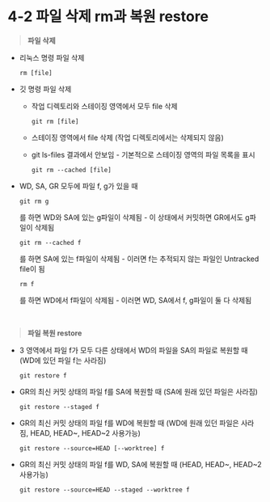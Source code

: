 # 4-2 파일 삭제 rm과 복원 restore

>**파일 삭제**

- 리눅스 명령 파일 삭제
  ```
  rm [file]
  ```

- 깃 명령 파일 삭제
  - 작업 디렉토리와 스테이징 영역에서 모두 file 삭제
    ```
    git rm [file]
    ```

  - 스테이징 영역에서 file 삭제 (작업 디렉토리에서는 삭제되지 않음)
  - git ls-files 결과에서 안보임 - 기본적으로 스테이징 영역의 파일 목록을 표시
    ```
    git rm --cached [file]
    ```

- WD, SA, GR 모두에 파일 f, g가 있을 때
  
  ```
  git rm g
  ```
  를 하면 WD와 SA에 있는 g파일이 삭제됨 - 이 상태에서 커밋하면 GR에서도 g파일이 삭제됨
  
  ```
  git rm --cached f
  ```
  를 하면 SA에 있는 f파일이 삭제됨 - 이러면 f는 추적되지 않는 파일인 Untracked file이 됨

  ```
  rm f
  ```
  를 하면 WD에서 f파일이 삭제됨 - 이러면 WD, SA에서 f, g파일이 둘 다 삭제됨


<br>

>**파일 복원 restore**

- 3 영역에서 파일 f가 모두 다른 상태에서 WD의 파일을 SA의 파일로 복원할 때 (WD에 있던 파일 f는 사라짐)
  ```
  git restore f
  ```

- GR의 최신 커밋 상태의 파일 f를 SA에 복원할 때 (SA에 원래 있던 파일은 사라짐)
  ```
  git restore --staged f
  ```

- GR의 최신 커밋 상태의 파일 f를 WD에 복원할 때 (WD에 원래 있던 파일은 사라짐, HEAD, HEAD~, HEAD~2 사용가능)
  ```
  git restore --source=HEAD [--worktree] f
  ```

- GR의 최신 커밋 상태의 파일 f를 WD, SA에 복원할 때 (HEAD, HEAD~, HEAD~2 사용가능)
  ```
  git restore --source=HEAD --staged --worktree f
  ```

































  
